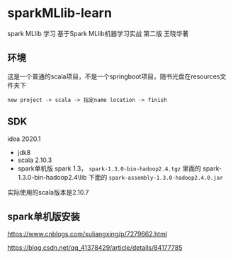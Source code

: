 # sparkMLlib-learn
spark MLlib 学习 基于Spark MLlib机器学习实战  第二版  王晓华著





## 环境

这是一个普通的scala项目，不是一个springboot项目，随书光盘在resources文件夹下



`new project -> scala -> 指定name location -> finish` 



## SDK

idea 2020.1

- jdk8
- scala  2.10.3
- spark单机版   spark 1.3， `spark-1.3.0-bin-hadoop2.4.tgz`  里面的 spark-1.3.0-bin-hadoop2.4\lib 下面的 `spark-assembly-1.3.0-hadoop2.4.0.jar` 



实际使用的scala版本是2.10.7

## spark单机版安装



https://www.cnblogs.com/xuliangxing/p/7279662.html



https://blog.csdn.net/qq_41378429/article/details/84177785











